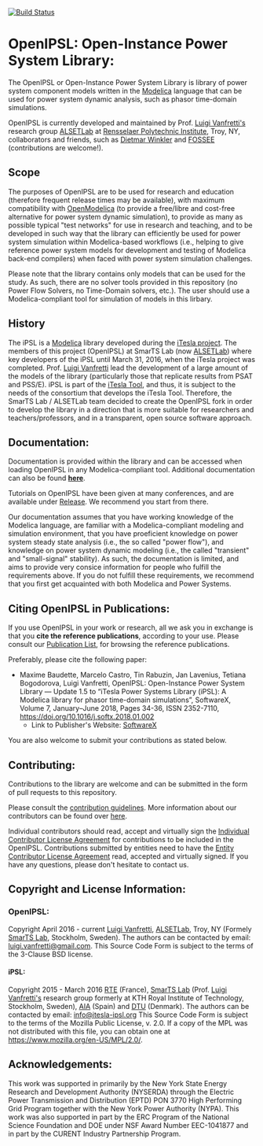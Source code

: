 <!---
[![Build Status](https://travis-ci.org/OpenIPSL/OpenIPSL.svg?branch=master)](https://travis-ci.org/OpenIPSL/OpenIPSL)
[![Documentation Status](https://readthedocs.org/projects/openipsl/badge/?version=latest)](http://openipsl.readthedocs.io/en/latest/?badge=latest)
-->
[![Build Status](https://github.com/openipsl/openipsl/actions/workflows/checkCI.yml/badge.svg?branch=master)](https://github.com/OpenIPSL/OpenIPSL/actions)

# **OpenIPSL**: Open-Instance Power System Library:
The OpenIPSL or Open-Instance Power System Library is library of power system component models written in the [Modelica](http://modelica.org) language that can be used for power system dynamic analysis, such as phasor time-domain simulations.

OpenIPSL is currently developed and maintained by Prof. [Luigi Vanfretti's](https://github.com/lvanfretti) research group [ALSETLab](https://github.com/ALSETLab) at [Rensselaer Polytechnic Institute](http://rpi.edu), Troy, NY, collaborators and friends, such as [Dietmar Winkler](https://github.com/dietmarw) and [FOSSEE](https://om.fossee.in/fellowship2018) (contributions are welcome!).

## Scope
The purposes of OpenIPSL are to be used for research and education (therefore frequent release times may be available), with maximum compatibility with [OpenModelica](http://openmodelica.org/) (to provide a free/libre and cost-free alternative for power system dynamic simulation), to provide as many as possible typical "test networks" for use in research and teaching, and to be developed in such way that the library can efficiently be used for power system simulation within Modelica-based workflows (i.e., helping to give reference power system models for development and testing of Modelica back-end compilers) when faced with power system simulation challenges.

Please note that the library contains only models that can be used for the study. As such, there are no solver tools provided in this repository (no Power Flow Solvers, no Time-Domain solvers, etc.).
The user should use a Modelica-compliant tool for simulation of models in this lirbary.

## History
The iPSL is a [Modelica](https://www.modelica.org) library developed during the [iTesla project](http://www.itesla-project.eu/).
The members of this project (OpenIPSL) at SmarTS Lab (now [ALSETLab](https://github.com/ALSETLab)) where key developers of the iPSL until March 31, 2016, when the iTesla project was completed.
Prof. [Luigi Vanfretti](https://github.com/lvanfretti) lead the development of a large amount of the models of the library (particularly those that replicate results from PSAT and PSS/E).
iPSL is part of the [iTesla Tool](https://github.com/itesla/ipst), and thus, it is subject to the needs of the consortium that develops the iTesla Tool.
Therefore, the SmarTS Lab / ALSETLab team decided to create the OpenIPSL fork in order to develop the library in a direction that is more suitable for researchers and teachers/professors, and in a transparent, open source software approach.

## Documentation:
Documentation is provided within the library and can be accessed when loading OpenIPSL in any Modelica-compliant tool. Additional documentation can also be found [**here**](http://openipsl.readthedocs.io/).

Tutorials on OpenIPSL have been given at many conferences, and are available under [Release](https://github.com/SmarTS-Lab/OpenIPSL/releases).
We recommend you start from there.

Our documentation assumes that you have working knowledge of the Modelica language, are familiar with a Modelica-compliant modeling and simulation environment, that you have proeficient knowledge on power system steady state analysis (i.e., the so called "power flow"), and knowledge on power system dynamic modeling (i.e., the called "transient" and "small-signal" stability). As such, the documentation is limited, and aims to provide very consice information for people who fulfill the requirements above. If you do not fulfill these requirements, we recommend that you first get acquainted with both Modelica and Power Systems.

## Citing OpenIPSL in Publications:
If you use OpenIPSL in your work or research, all we ask you in exchange is that you **cite the reference publications**, according to your use.
Please consult our [Publication List](http://openipsl.readthedocs.io/en/latest/publications.html), for browsing the reference publications.

Preferably, please cite the following paper:
  - Maxime Baudette, Marcelo Castro, Tin Rabuzin, Jan Lavenius, Tetiana Bogodorova, Luigi Vanfretti, OpenIPSL: Open-Instance Power System Library — Update 1.5 to “iTesla Power Systems Library (iPSL): A Modelica library for phasor time-domain simulations”, SoftwareX, Volume 7, January–June 2018, Pages 34-36, ISSN 2352-7110, https://doi.org/10.1016/j.softx.2018.01.002
    - Link to Publisher's Website: [SoftwareX](https://www.sciencedirect.com/science/article/pii/S2352711018300050)

You are also welcome to submit your contributions as stated below.

## Contributing:
Contributions to the library are welcome and can be submitted in the form of pull requests to this repository. 

Please consult the [contribution guidelines](http://openipsl.readthedocs.io/en/latest/community/contributing.html). More information about our contributors can be found over [here](http://openipsl.readthedocs.io/en/latest/community/community-home.html). 

Individual contributors should read, accept and virtually sign the [Individual Contributor License Agreement](https://github.com/OpenIPSL/OpenIPSL/tree/master/OpenIPSL/Resources/legal/cla-individual.md) for contributions to be included in the OpenIPSL. Contributions submitted by entities need to have the [Entity Contributor License Agreement](https://github.com/OpenIPSL/OpenIPSL/tree/master/OpenIPSL/Resources/legal/cla-individual.md) read, accepted and virtually signed. If you have any questions, please don't hesitate to contact us.

## Copyright and License Information:

### OpenIPSL:
Copyright April 2016 - current [Luigi Vanfretti](https://github.com/lvanfretti), [ALSETLab](https://github.com/ALSETLab), Troy, NY (Formely [SmarTS Lab](http://openipsl.readthedocs.io/en/latest/community/community-home.html), Stockholm, Sweden). 
The authors can be contacted by email: [luigi.vanfretti@gmail.com](href="mailto:luigi.vanfretti@gmail.com?subject=From_OpenIPSL_in_Github").
This Source Code Form is subject to the terms of the 3-Clause BSD license.

#### iPSL:
Copyright 2015 - March 2016 [RTE](http://www.rte-france.com) (France), [SmarTS Lab](http://openipsl.readthedocs.io/en/latest/community/community-home.html) (Prof. [Luigi Vanfretti's](https://github.com/lvanfretti) research group formerly at KTH Royal Institute of Technology, Stockholm, Sweden), [AIA](http://www.aia.es/en/energy) (Spain) and [DTU](http://www.dtu.dk/english) (Denmark).
The authors can be contacted by email: info@itesla-ipsl.org
This Source Code Form is subject to the terms of the Mozilla Public License, v. 2.0.
If a copy of the MPL was not distributed with this file, you can obtain one at https://www.mozilla.org/en-US/MPL/2.0/.

## Acknowledgements:

This work was supported in primarily by the New York State Energy Research and Development Authority (NYSERDA) through the Electric Power Transmission and Distribution (EPTD) PON 3770 High Performing Grid Program together with the New York Power Authority (NYPA). This work was also supported in part by the ERC Program of the National Science Foundation and DOE under NSF Award Number EEC-1041877 and in part by the CURENT Industry Partnership Program.
